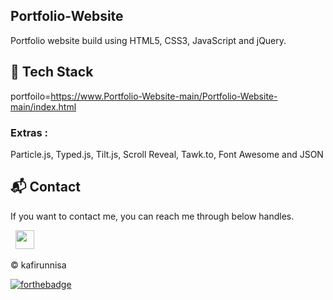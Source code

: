 ## Portfolio-Website
Portfolio website build using HTML5, CSS3, JavaScript and jQuery.




## 📌 Tech Stack
portfoilo=https://www.Portfolio-Website-main/Portfolio-Website-main/index.html
### Extras : 
Particle.js, Typed.js, Tilt.js, Scroll Reveal, Tawk.to, Font Awesome and JSON



<h2>📬 Contact</h2>


If you want to contact me, you can reach me through below handles.

&nbsp;&nbsp;<a href="https://www.www.linkedin.com/in/shaik-kafirinnisha-9a4552248"><img src="https://www.felberpr.com/wp-content/uploads/linkedin-logo.png" width="30"></img></a>

© kafirunnisa


[![forthebadge](https://forthebadge.com/images/badges/built-with-love.svg)](https://forthebadge.com)

